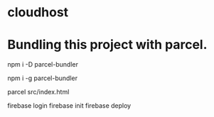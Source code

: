 # cloudhost

# Bundling this project with parcel.

<!-- To install parcel as a dev(-D) dependencey in our project. -->

npm i -D parcel-bundler

<!-- To install parcel as a global dependencey in our project. -->

npm i -g parcel-bundler

<!-- To bundle the package. -->

parcel src/index.html

<!-- Deploy to firebase -->

firebase login
firebase init
firebase deploy
